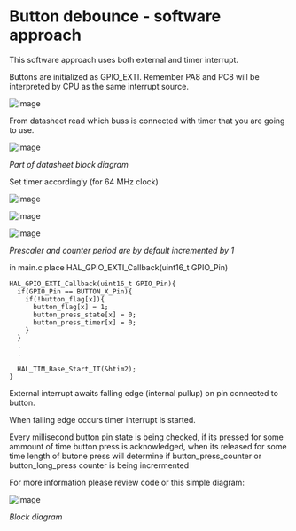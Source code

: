 # Button debounce - software approach

This software approach uses both external and timer interrupt.

Buttons are initialized as GPIO_EXTI. Remember PA8 and PC8 will be interpreted by CPU as the same interrupt source.

![image](https://github.com/jmamej/STM32_SW_Button_Debounce/assets/57408600/8a96b4e6-e363-4197-a60d-13623c60a64d)

From datasheet read which buss is connected with timer that you are going to use.

![image](https://github.com/jmamej/STM32_SW_Button_Debounce/assets/57408600/180c77f1-726e-4b2a-98b2-87b50c230dbb)

<i>Part of datasheet block diagram</i>

Set timer accordingly (for 64 MHz clock)

![image](https://github.com/jmamej/STM32_SW_Button_Debounce/assets/57408600/fef3a27b-bb06-4fdb-b590-ca5f8062c9a1)


![image](https://github.com/jmamej/STM32_SW_Button_Debounce/assets/57408600/a0f63624-e285-4871-806d-faae9b21458e)


![image](https://github.com/jmamej/STM32_SW_Button_Debounce/assets/57408600/09820add-8d8f-434c-8df1-77f45ee49b3e)

<i>Prescaler and counter period are by default incremented by 1</i>


in main.c place HAL_GPIO_EXTI_Callback(uint16_t GPIO_Pin) 
```
HAL_GPIO_EXTI_Callback(uint16_t GPIO_Pin){
  if(GPIO_Pin == BUTTON_X_Pin){
    if(!button_flag[x]){
      button_flag[x] = 1;
      button_press_state[x] = 0;
      button_press_timer[x] = 0;
    }
  }
  .
  .
  .
  HAL_TIM_Base_Start_IT(&htim2);
}
```


External interrupt awaits falling edge (internal pullup) on pin connected to button.

When falling edge occurs timer interrupt is started.

Every millisecond button pin state is being checked, if its pressed for some ammount of time button press is acknowledged, when its released for some time length of butone press will determine if button_press_counter or button_long_press counter is being incrermented

For more information please review code or this simple diagram:

![image](https://github.com/jmamej/STM32_SW_Button_Debounce/assets/57408600/42b844fd-a67f-41fe-9980-e3eeb56ed15e)

<i>Block diagram</i>


